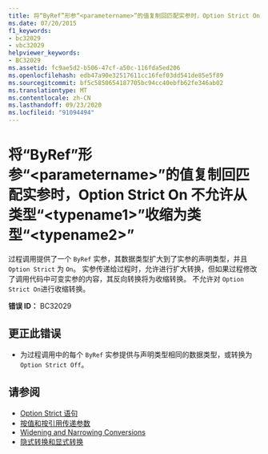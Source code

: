 ```yaml
---
title: 将“ByRef”形参“<parametername>”的值复制回匹配实参时，Option Strict On 不允许从类型“<typename1>”收缩为类型“<typename2>”
ms.date: 07/20/2015
f1_keywords:
- bc32029
- vbc32029
helpviewer_keywords:
- BC32029
ms.assetid: fc9ae5d2-b506-47cf-a50c-116fda5ed206
ms.openlocfilehash: edb47a90e32517611cc16fef03dd541de85e5f89
ms.sourcegitcommit: bf5c5850654187705bc94cc40ebfb62fe346ab02
ms.translationtype: MT
ms.contentlocale: zh-CN
ms.lasthandoff: 09/23/2020
ms.locfileid: "91094494"
---
```

# <a name="option-strict-on-disallows-narrowing-from-type-typename1-to-type-typename2-in-copying-the-value-of-byref-parameter-parametername-back-to-the-matching-argument"></a>将“ByRef”形参“\<parametername>”的值复制回匹配实参时，Option Strict On 不允许从类型“\<typename1>”收缩为类型“\<typename2>”

过程调用提供了一个 `ByRef` 实参，其数据类型扩大到了实参的声明类型，并且 `Option Strict` 为 `On`。 实参传递给过程时，允许进行扩大转换，但如果过程修改了调用代码中可变实参的内容，其反向转换将为收缩转换。 不允许对 `Option Strict On`进行收缩转换。  
  
 **错误 ID：** BC32029  
  
## <a name="to-correct-this-error"></a>更正此错误  
  
- 为过程调用中的每个 `ByRef` 实参提供与声明类型相同的数据类型，或转换为 `Option Strict Off`。  
  
## <a name="see-also"></a>请参阅

- [Option Strict 语句](../language-reference/statements/option-strict-statement.md)
- [按值和按引用传递参数](../programming-guide/language-features/procedures/passing-arguments-by-value-and-by-reference.md)
- [Widening and Narrowing Conversions](../programming-guide/language-features/data-types/widening-and-narrowing-conversions.md)
- [隐式转换和显式转换](../programming-guide/language-features/data-types/implicit-and-explicit-conversions.md)
